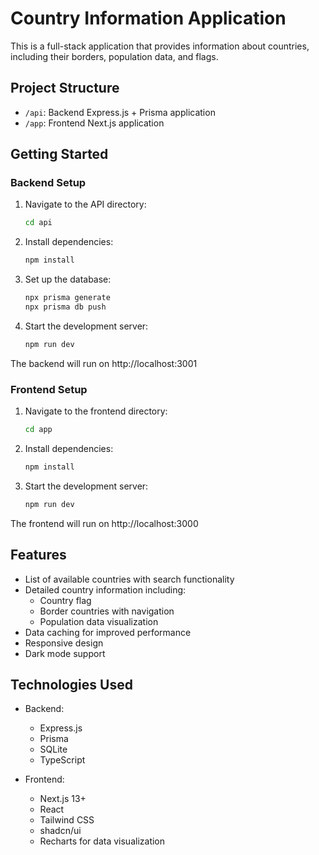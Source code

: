 # Country Information Application

This is a full-stack application that provides information about countries, including their borders, population data, and flags.

## Project Structure

- `/api`: Backend Express.js + Prisma application
- `/app`: Frontend Next.js application

## Getting Started

### Backend Setup

1. Navigate to the API directory:
   ```bash
   cd api
   ```

2. Install dependencies:
   ```bash
   npm install
   ```

3. Set up the database:
   ```bash
   npx prisma generate
   npx prisma db push
   ```

4. Start the development server:
   ```bash
   npm run dev
   ```

The backend will run on http://localhost:3001

### Frontend Setup

1. Navigate to the frontend directory:
   ```bash
   cd app
   ```

2. Install dependencies:
   ```bash
   npm install
   ```

3. Start the development server:
   ```bash
   npm run dev
   ```

The frontend will run on http://localhost:3000

## Features

- List of available countries with search functionality
- Detailed country information including:
  - Country flag
  - Border countries with navigation
  - Population data visualization
- Data caching for improved performance
- Responsive design
- Dark mode support

## Technologies Used

- Backend:
  - Express.js
  - Prisma
  - SQLite
  - TypeScript

- Frontend:
  - Next.js 13+
  - React
  - Tailwind CSS
  - shadcn/ui
  - Recharts for data visualization